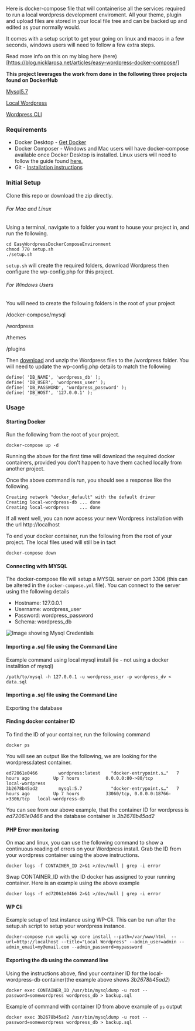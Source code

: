 Here is docker-compose file that will containerise all the services required to run a local wordpress development enviroment. All your theme, plugin and upload files are stored in your local file tree and can be backed up and edited as your normally would.

It comes with a setup script to get your going on linux and macos in a few seconds, windows users will need to follow a few extra steps.

Read more info on this on my blog here (here)[https://blog.nicklarosa.net/articles/easy-wordpress-docker-compose/]

**This project leverages the work from done in the following three projects found on DockerHub**

[Mysql5.7](https://hub.docker.com/r/ymnoor21/mysql5.7/)

[Local Wordpress](https://hub.docker.com/r/alfiemx/local-wordpress)

[Wordpress CLI](https://hub.docker.com/_/wordpress)

### Requirements

- Docker Desktop - <a href="https://docs.docker.com/get-docker/" target="_blank">Get Docker</a> 
- Docker Composer - Windows and Mac users will have docker-compose available once Docker Desktop is installed. Linux users will need to follow the guide found <a href="https://docs.docker.com/compose/install/" target="_blank">here.</a> 
- Git - <a href="https://www.atlassian.com/git/tutorials/install-git">Installation instructions</a>

### Initial Setup

Clone this repo or download the zip directly.

###### For Mac and Linux

Using a terminal, navigate to a folder you want to house your project in, and run the following.

```git clone https://github.com/n1cklarosa/EasyWordpressDockerComposeEnvironment.git
cd EasyWordpressDockerComposeEnvironment
chmod 770 setup.sh
./setup.sh
```

`setup.sh` will create the required folders, download Wordpress then configure the wp-config.php for this project.

###### For Windows Users

You will need to create the following folders in the root of your project

/docker-compose/mysql

/wordpress

/themes

/plugins

Then [download](https://en-au.wordpress.org/latest-en_AU.zip) and unzip the Wordpress files to the /wordpress folder. You will need to update the wp-config.php details to match the following

```
define( 'DB_NAME', 'wordpress_db' );
define( 'DB_USER', 'wordpress_user' );
define( 'DB_PASSWORD', 'wordpress_password' );
define( 'DB_HOST', '127.0.0.1' );
```

### Usage

#### Starting Docker 

Run the following from the root of your project.

```
docker-compose up -d
```

Running the above for the first time will download the required docker containers, provided you don't happen to have them cached locally from another project. 

Once the above command is run, you should see a response like the following. 

```
Creating network "docker_default" with the default driver
Creating local-wordpress-db ... done
Creating local-wordpress    ... done
```

If all went well, you can now access your new Wordpress installation with the url http://localhost

To end your docker container, run the following from the root of your project. The local files used will still be in tact

```
docker-compose down
```

#### Connecting with MYSQL

The docker-compose file will setup a MYSQL server on port 3306 (this can be altered in the `docker-compose.yml` file). You can connect to the server using the following details

- Hostname: 127.0.0.1
- Username: wordpress_user
- Password: wordpress_password
- Schema: wordpress_db

![Image showing Mysql Credentials](mysql-config.jpg)


#### Importing a .sql file using the Command Line

Example command using local mysql install (ie - not using a docker installtion of mysql)

```/path/to/mysql -h 127.0.0.1 -u wordpress_user -p wordpress_dv < data.sql```

#### Importing a .sql file using the Command Line

Exporting the database

#### Finding docker container ID

To find the ID of your container, run the following command

```
docker ps
```

You will see an output like the following, we are looking for the wordpress:latest container. 

```
ed72061e0466        wordpress:latest    "docker-entrypoint.s…"   7 hours ago         Up 7 hours          0.0.0.0:80->80/tcp                   local-wordpress
3b2678b45ad2        mysql:5.7           "docker-entrypoint.s…"   7 hours ago         Up 7 hours          33060/tcp, 0.0.0.0:18766->3306/tcp   local-wordpress-db
```

You can see from our above example, that the container ID for wordpress is *ed72061e0466* and the database container is *3b2678b45ad2*

#### PHP Error monitoring

On mac and linux, you can use the following command to show a continuous reading of errors on your Wordpress install. Grab the ID from your wordpress container using the above instructions.

```
docker logs -f CONTAINER_ID 2>&1 >/dev/null | grep -i error
```

Swap CONTAINER_ID with the ID docker has assigned to your running container. Here is an example using the above example

```
docker logs -f ed72061e0466 2>&1 >/dev/null | grep -i error
```

#### WP Cli

Example setup of test instance using WP-Cli. This can be run after the setup.sh script to setup your wordpress instance.

```
docker-compose run wpcli wp core install --path=/var/www/html  --url=http://localhost --title="Local Wordpress" --admin_user=admin --admin_email=my@email.com --admin_password=mypassword 
```

#### Exporting the db using the command line

Using the instructions above, find your container ID for the local-wordpress-db  container(the example above shows *3b2678b45ad2*)

```
docker exec CONTAINER_ID /usr/bin/mysqldump -u root --password=somewordpress wordpress_db > backup.sql
```

Example of command with container ID from above example of `ps` output

```
docker exec 3b2678b45ad2 /usr/bin/mysqldump -u root --password=somewordpress wordpress_db > backup.sql
```